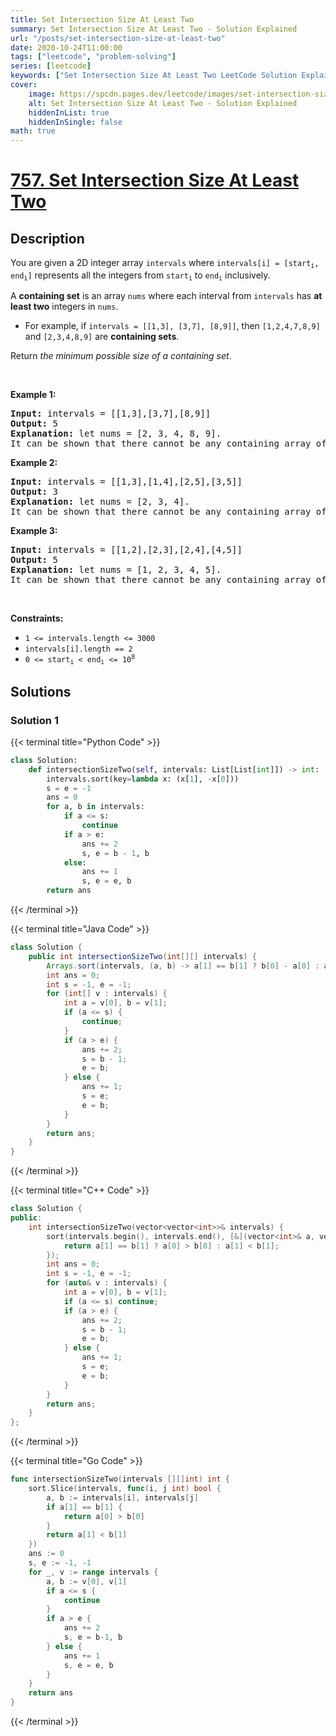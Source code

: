 ```yaml
---
title: Set Intersection Size At Least Two
summary: Set Intersection Size At Least Two - Solution Explained
url: "/posts/set-intersection-size-at-least-two"
date: 2020-10-24T11:00:00
tags: ["leetcode", "problem-solving"]
series: [leetcode]
keywords: ["Set Intersection Size At Least Two LeetCode Solution Explained in all languages", "757", "leetcode question 757", "Set Intersection Size At Least Two", "LeetCode", "leetcode solution in Python3 C++ Java Go PHP Ruby Swift TypeScript Rust C# JavaScript C", "GeeksforGeeks", "InterviewBit", "Coding Ninjas", "HackerRank", "HackerEarth", "CodeChef", "TopCoder", "AlgoExpert", "freeCodeCamp", "Codeforces", "GitHub", "AtCoder", "Samir Paul"]
cover:
    image: https://spcdn.pages.dev/leetcode/images/set-intersection-size-at-least-two.webp
    alt: Set Intersection Size At Least Two - Solution Explained
    hiddenInList: true
    hiddenInSingle: false
math: true
---
```



# [757. Set Intersection Size At Least Two](https://leetcode.com/problems/set-intersection-size-at-least-two)


## Description

<p>You are given a 2D integer array <code>intervals</code> where <code>intervals[i] = [start<sub>i</sub>, end<sub>i</sub>]</code> represents all the integers from <code>start<sub>i</sub></code> to <code>end<sub>i</sub></code> inclusively.</p>

<p>A <strong>containing set</strong> is an array <code>nums</code> where each interval from <code>intervals</code> has <strong>at least two</strong> integers in <code>nums</code>.</p>

<ul>
	<li>For example, if <code>intervals = [[1,3], [3,7], [8,9]]</code>, then <code>[1,2,4,7,8,9]</code> and <code>[2,3,4,8,9]</code> are <strong>containing sets</strong>.</li>
</ul>

<p>Return <em>the minimum possible size of a containing set</em>.</p>

<p>&nbsp;</p>
<p><strong class="example">Example 1:</strong></p>

<pre>
<strong>Input:</strong> intervals = [[1,3],[3,7],[8,9]]
<strong>Output:</strong> 5
<strong>Explanation:</strong> let nums = [2, 3, 4, 8, 9].
It can be shown that there cannot be any containing array of size 4.
</pre>

<p><strong class="example">Example 2:</strong></p>

<pre>
<strong>Input:</strong> intervals = [[1,3],[1,4],[2,5],[3,5]]
<strong>Output:</strong> 3
<strong>Explanation:</strong> let nums = [2, 3, 4].
It can be shown that there cannot be any containing array of size 2.
</pre>

<p><strong class="example">Example 3:</strong></p>

<pre>
<strong>Input:</strong> intervals = [[1,2],[2,3],[2,4],[4,5]]
<strong>Output:</strong> 5
<strong>Explanation:</strong> let nums = [1, 2, 3, 4, 5].
It can be shown that there cannot be any containing array of size 4.
</pre>

<p>&nbsp;</p>
<p><strong>Constraints:</strong></p>

<ul>
	<li><code>1 &lt;= intervals.length &lt;= 3000</code></li>
	<li><code>intervals[i].length == 2</code></li>
	<li><code>0 &lt;= start<sub>i</sub> &lt; end<sub>i</sub> &lt;= 10<sup>8</sup></code></li>
</ul>

## Solutions

### Solution 1

<!-- tabs:start -->

{{< terminal title="Python Code" >}}
```python
class Solution:
    def intersectionSizeTwo(self, intervals: List[List[int]]) -> int:
        intervals.sort(key=lambda x: (x[1], -x[0]))
        s = e = -1
        ans = 0
        for a, b in intervals:
            if a <= s:
                continue
            if a > e:
                ans += 2
                s, e = b - 1, b
            else:
                ans += 1
                s, e = e, b
        return ans
```
{{< /terminal >}}

{{< terminal title="Java Code" >}}
```java
class Solution {
    public int intersectionSizeTwo(int[][] intervals) {
        Arrays.sort(intervals, (a, b) -> a[1] == b[1] ? b[0] - a[0] : a[1] - b[1]);
        int ans = 0;
        int s = -1, e = -1;
        for (int[] v : intervals) {
            int a = v[0], b = v[1];
            if (a <= s) {
                continue;
            }
            if (a > e) {
                ans += 2;
                s = b - 1;
                e = b;
            } else {
                ans += 1;
                s = e;
                e = b;
            }
        }
        return ans;
    }
}
```
{{< /terminal >}}

{{< terminal title="C++ Code" >}}
```cpp
class Solution {
public:
    int intersectionSizeTwo(vector<vector<int>>& intervals) {
        sort(intervals.begin(), intervals.end(), [&](vector<int>& a, vector<int>& b) {
            return a[1] == b[1] ? a[0] > b[0] : a[1] < b[1];
        });
        int ans = 0;
        int s = -1, e = -1;
        for (auto& v : intervals) {
            int a = v[0], b = v[1];
            if (a <= s) continue;
            if (a > e) {
                ans += 2;
                s = b - 1;
                e = b;
            } else {
                ans += 1;
                s = e;
                e = b;
            }
        }
        return ans;
    }
};
```
{{< /terminal >}}

{{< terminal title="Go Code" >}}
```go
func intersectionSizeTwo(intervals [][]int) int {
	sort.Slice(intervals, func(i, j int) bool {
		a, b := intervals[i], intervals[j]
		if a[1] == b[1] {
			return a[0] > b[0]
		}
		return a[1] < b[1]
	})
	ans := 0
	s, e := -1, -1
	for _, v := range intervals {
		a, b := v[0], v[1]
		if a <= s {
			continue
		}
		if a > e {
			ans += 2
			s, e = b-1, b
		} else {
			ans += 1
			s, e = e, b
		}
	}
	return ans
}
```
{{< /terminal >}}

<!-- tabs:end -->

<!-- end -->
